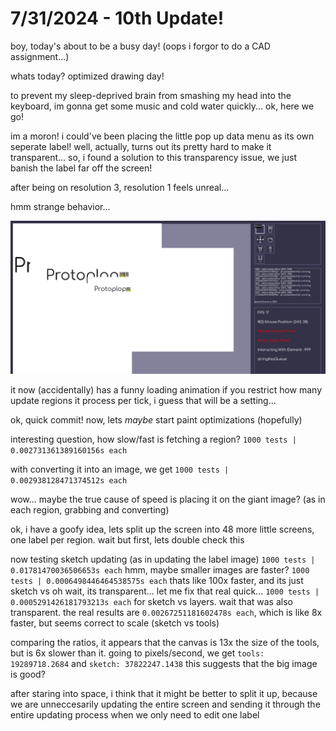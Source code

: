 # 7/31/2024 - 10th Update!

boy, today's about to be a busy day! (oops i forgor to do a CAD assignment...)

whats today? optimized drawing day!

to prevent my sleep-deprived brain from smashing my head into the keyboard, im gonna get some music and cold water quickly... ok, here we go!

im a moron! i could've been placing the little pop up data menu as its own seperate label! well, actually, turns out its pretty hard to make it transparent... so, i found a solution to this transparency issue, we just banish the label far off the screen!

after being on resolution 3, resolution 1 feels unreal... 

hmm strange behavior...

![huh](</updatelogs/images/072024/07312024 - 1.png>)

it now (accidentally) has a funny loading animation if you restrict how many update regions it process per tick, i guess that will be a setting...

ok, quick commit! now, lets *maybe* start paint optimizations (hopefully)

interesting question, how slow/fast is fetching a region? `1000 tests | 0.002731361389160156s each`

with converting it into an image, we get `1000 tests | 0.002938128471374512s each`

wow... maybe the true cause of speed is placing it on the giant image? (as in each region, grabbing and converting)

ok, i have a goofy idea, lets split up the screen into 48 more little screens, one label per region. wait but first, lets double check this

now testing sketch updating (as in updating the label image) `1000 tests | 0.01781470036506653s each` hmm, maybe smaller images are faster? `1000 tests | 0.0006498446464538575s each` thats like 100x faster, and its just sketch vs oh wait, its transparent... let me fix that real quick... `1000 tests | 0.0005291426181793213s each` for sketch vs layers. wait that was also transparent. the real results are `0.00267251181602478s each`, which is like 8x faster, but seems correct to scale (sketch vs tools)

comparing the ratios, it appears that the canvas is 13x the size of the tools, but is 6x slower than it. going to pixels/second, we get `tools: 19289718.2684` and `sketch: 37822247.1438` this suggests that the big image is good?

after staring into space, i think that it might be better to split it up, because we are unneccesarily updating the entire screen and sending it through the entire updating process when we only need to edit one label